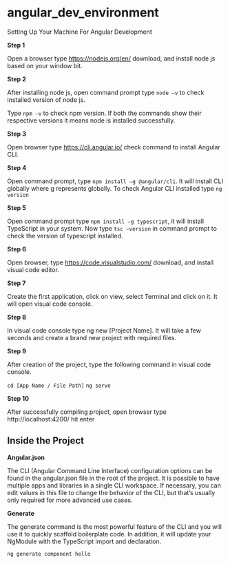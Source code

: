 # angular_dev_environment
Setting Up Your Machine For Angular Development

**Step 1**

Open a browser type https://nodejs.org/en/  download, and install node js based on your window bit.

**Step 2**

After installing node js, open command prompt type ```node –v``` to check installed version of node js.

Type ```npm –v``` to check npm version. If both the commands show their respective versions it means node is installed successfully.

**Step 3**

Open browser type https://cli.angular.io/  check command to install Angular CLI.

**Step 4**

Open command prompt, type ```npm install –g @angular/cli```. It will install CLI globally where g represents globally. 
To check Angular CLI installed type ```ng version```

**Step 5**

Open command prompt type ```npm install –g typescript```, it will install TypeScript in your system. 
Now type ```tsc –version``` in command prompt to check the version of typescript installed.

**Step 6**

Open browser, type https://code.visualstudio.com/ download, and install visual code editor.

**Step 7**

Create the first application, click on view, select Terminal and click on it. It will open visual code console.

**Step 8**

In visual code console type ng new [Project Name]. It will take a few seconds and create a brand new project with required files.

**Step 9**

After creation of the project, type the following command in visual code console.

```cd [App Name / File Path]```
```ng serve```

**Step 10**

After successfully compiling project, open browser type http://localhost:4200/ hit enter

## Inside the Project

**Angular.json**

The CLI (Angular Command Line Interface) configuration options can be found in the angular.json file in the root of the project. It is possible to have multiple apps and libraries in a single CLI workspace. If necessary, you can edit values in this file to change the behavior of the CLI, but that’s usually only required for more advanced use cases.

**Generate**

The generate command is the most powerful feature of the CLI and you will use it to quickly scaffold boilerplate code. In addition, it will update your NgModule with the TypeScript import and declaration.

```ng generate component hello```


